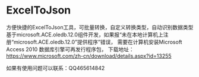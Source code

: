 # ExcelToJson
方便快捷的ExcelToJson工具，可批量转换，自定义转换类型，自动识别数据类型
基于microsoft.ACE.oledb.12.0组件开发，如果报“未在本地计算机上注册“microsoft.ACE.oledb.12.0”提供程序”错误，
需要在计算机安装Microsoft Access 2010 数据库引擎可再发行程序包，
下载地址：https://www.microsoft.com/zh-cn/download/details.aspx?id=13255

如果有使用问题可以联系：QQ465614842
